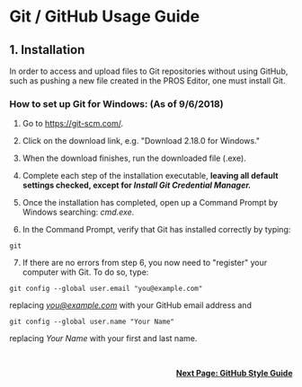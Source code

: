 # Git / GitHub Usage Guide

## 1. Installation
In order to access and upload files to Git repositories without using GitHub, such as pushing a new file created in the PROS Editor, one must install Git.

### How to set up Git for Windows:			(As of 9/6/2018)
1. Go to https://git-scm.com/.

2. Click on the download link, e.g. "Download 2.18.0 for Windows."

3. When the download finishes, run the downloaded file (.exe).

4. Complete each step of the installation executable, **leaving all default settings checked, except for *Install Git Credential Manager.***

5. Once the installation has completed, open up a Command Prompt by Windows searching: *cmd.exe*.

6. In the Command Prompt, verify that Git has installed correctly by typing:
```
git
```

7. If there are no errors from step 6, you now need to "register" your computer with Git. To do so, type:
```
git config --global user.email "you@example.com"
```
replacing *you@example.com* with your GitHub email address and
```
git config --global user.name "Your Name"
```
replacing *Your Name* with your first and last name.

<br>
<p align="right">
<a href="https://github.com/PYRORobotics/programming-guide/blob/master/docs/GitHub_Style_Guide.md"> <b>Next Page: GitHub Style Guide </b></a>
</p>
<br>
